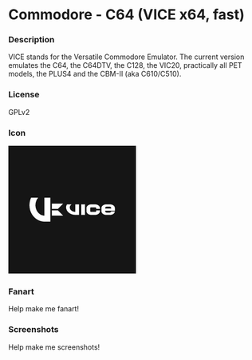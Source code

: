 # Commodore - C64 (VICE x64, fast)

### Description

VICE stands for the Versatile Commodore Emulator. The current version emulates the C64, the C64DTV, the C128, the VIC20, practically all PET models, the PLUS4 and the CBM-II (aka C610/C510).

### License

GPLv2

### Icon

![Commodore - C64 (VICE x64, fast) icon](game.libretro.vice/resources/icon.png)

### Fanart

Help make me fanart!

### Screenshots

Help make me screenshots!
